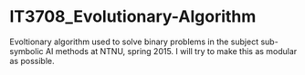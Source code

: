 # IT3708_Evolutionary-Algorithm
Evoltionary algorithm used to solve binary problems in the subject sub-symbolic AI methods at NTNU, spring 2015. I will try to make this as modular as possible.
